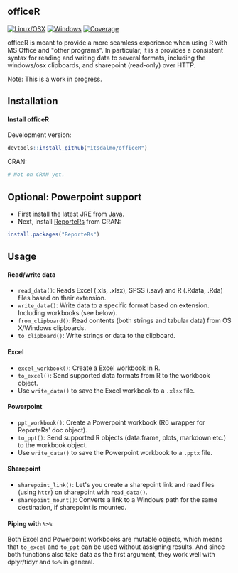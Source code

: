 <!-- README.md is generated from README.Rmd. Please edit that file -->
officeR
-------

[![Linux/OSX](https://travis-ci.org/itsdalmo/officeR.svg?branch=master)](https://travis-ci.org/itsdalmo/officeR) [![Windows](https://ci.appveyor.com/api/projects/status/github/itsdalmo/officeR?branch=master&svg=true)](https://ci.appveyor.com/project/itsdalmo/officeR) [![Coverage](http://codecov.io/github/itsdalmo/officeR/coverage.svg?branch=master)](http://codecov.io/github/itsdalmo/officeR?branch=master)

officeR is meant to provide a more seamless experience when using R with MS Office and "other programs". In particular, it is a provides a consistent syntax for reading and writing data to several formats, including the windows/osx clipboards, and sharepoint (read-only) over HTTP.

Note: This is a work in progress.

Installation
------------

#### Install officeR

Development version:

``` r
devtools::install_github("itsdalmo/officeR")
```

CRAN:

``` r
# Not on CRAN yet.
```

Optional: Powerpoint support
----------------------------

-   First install the latest JRE from [Java](http://www.oracle.com/technetwork/java/javase/downloads/jre8-downloads-2133155.html).
-   Next, install [ReporteRs](https://github.com/davidgohel/ReporteRs) from CRAN:

``` r
install.packages("ReporteRs")
```

Usage
-----

#### Read/write data

-   `read_data()`: Reads Excel (.xls, .xlsx), SPSS (.sav) and R (.Rdata, .Rda) files based on their extension.
-   `write_data()`: Write data to a specific format based on extension. Including workbooks (see below).
-   `from_clipboard()`: Read contents (both strings and tabular data) from OS X/Windows clipboards.
-   `to_clipboard()`: Write strings or data to the clipboard.

#### Excel

-   `excel_workbook()`: Create a Excel workbook in R.
-   `to_excel()`: Send supported data formats from R to the workbook object.
-   Use `write_data()` to save the Excel workbook to a `.xlsx` file.

#### Powerpoint

-   `ppt_workbook()`: Create a Powerpoint workbook (R6 wrapper for ReporteRs' doc object).
-   `to_ppt()`: Send supported R objects (data.frame, plots, markdown etc.) to the workbook object.
-   Use `write_data()` to save the Powerpoint workbook to a `.pptx` file.

#### Sharepoint

-   `sharepoint_link()`: Let's you create a sharepoint link and read files (using `httr`) on sharepoint with `read_data()`.
-   `sharepoint_mount()`: Converts a link to a Windows path for the same destination, if sharepoint is mounted.

#### Piping with `%>%`

Both Excel and Powerpoint workbooks are mutable objects, which means that `to_excel` and `to_ppt` can be used without assigning results. And since both functions also take data as the first argument, they work well with dplyr/tidyr and `%>%` in general.
